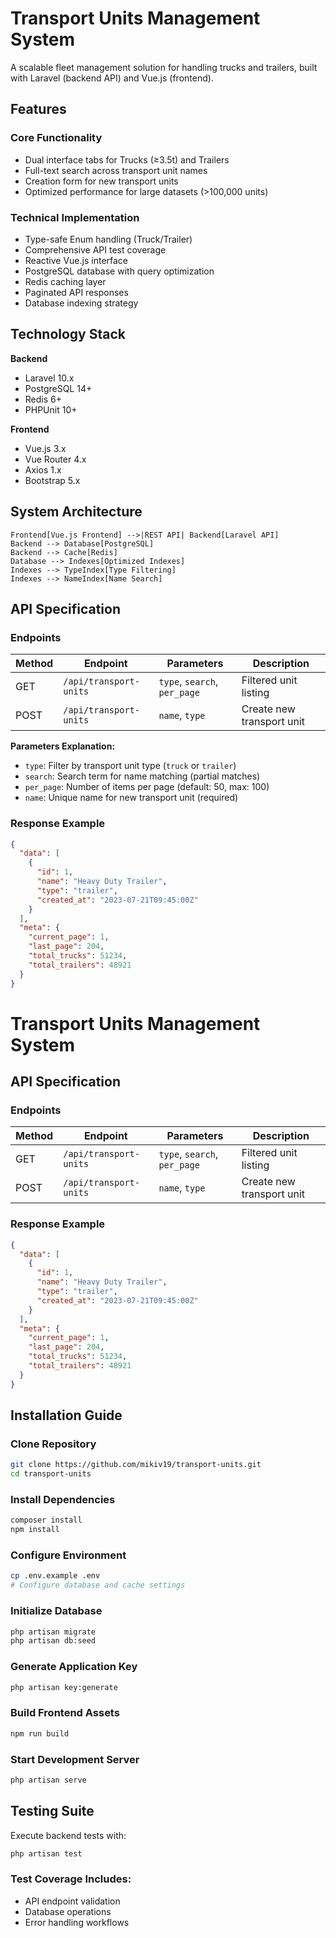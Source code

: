 # Transport Units Management System

A scalable fleet management solution for handling trucks and trailers, built with Laravel (backend API) and Vue.js (frontend).

## Features

### Core Functionality
- Dual interface tabs for Trucks (≥3.5t) and Trailers
- Full-text search across transport unit names
- Creation form for new transport units
- Optimized performance for large datasets (>100,000 units)

### Technical Implementation
- Type-safe Enum handling (Truck/Trailer)
- Comprehensive API test coverage
- Reactive Vue.js interface
- PostgreSQL database with query optimization
- Redis caching layer
- Paginated API responses
- Database indexing strategy

## Technology Stack
**Backend**
- Laravel 10.x
- PostgreSQL 14+
- Redis 6+
- PHPUnit 10+

**Frontend**
- Vue.js 3.x
- Vue Router 4.x
- Axios 1.x
- Bootstrap 5.x

## System Architecture
    Frontend[Vue.js Frontend] -->|REST API| Backend[Laravel API]
    Backend --> Database[PostgreSQL]
    Backend --> Cache[Redis]
    Database --> Indexes[Optimized Indexes]
    Indexes --> TypeIndex[Type Filtering]
    Indexes --> NameIndex[Name Search]


## API Specification
### Endpoints

| Method | Endpoint               | Parameters                  | Description                     |
|--------|------------------------|-----------------------------|---------------------------------|
| GET    | `/api/transport-units` | `type`, `search`, `per_page`| Filtered unit listing           |
| POST   | `/api/transport-units` | `name`, `type`              | Create new transport unit       |

**Parameters Explanation:**
- `type`: Filter by transport unit type (`truck` or `trailer`)
- `search`: Search term for name matching (partial matches)
- `per_page`: Number of items per page (default: 50, max: 100)
- `name`: Unique name for new transport unit (required)

### Response Example

```json
{
  "data": [
    {
      "id": 1,
      "name": "Heavy Duty Trailer",
      "type": "trailer",
      "created_at": "2023-07-21T09:45:00Z"
    }
  ],
  "meta": {
    "current_page": 1,
    "last_page": 204,
    "total_trucks": 51234,
    "total_trailers": 48921
  }
}
```
# Transport Units Management System

## API Specification

### Endpoints

| Method | Endpoint               | Parameters                  | Description                     |
|--------|------------------------|-----------------------------|---------------------------------|
| GET    | `/api/transport-units` | `type`, `search`, `per_page`| Filtered unit listing           |
| POST   | `/api/transport-units` | `name`, `type`              | Create new transport unit       |

### Response Example

```json
{
  "data": [
    {
      "id": 1,
      "name": "Heavy Duty Trailer",
      "type": "trailer",
      "created_at": "2023-07-21T09:45:00Z"
    }
  ],
  "meta": {
    "current_page": 1,
    "last_page": 204,
    "total_trucks": 51234,
    "total_trailers": 48921
  }
}
```

## Installation Guide

### Clone Repository
```bash
git clone https://github.com/mikiv19/transport-units.git
cd transport-units
```

### Install Dependencies
```bash
composer install
npm install
```

### Configure Environment
```bash
cp .env.example .env
# Configure database and cache settings
```

### Initialize Database
```bash
php artisan migrate
php artisan db:seed
```

### Generate Application Key
```bash
php artisan key:generate
```

### Build Frontend Assets
```bash
npm run build
```

### Start Development Server
```bash
php artisan serve
```

## Testing Suite

Execute backend tests with:
```bash
php artisan test
```

### Test Coverage Includes:
- API endpoint validation
- Database operations
- Error handling workflows


